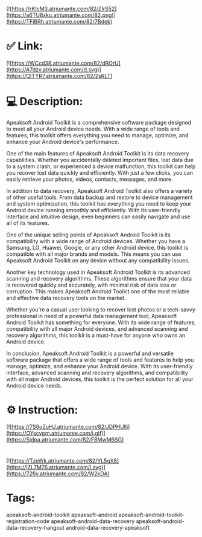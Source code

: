 [![https://rKIcM3.atriumante.com/82/ZIrS52](https://a6TU8xku.atriumante.com/82.png)](https://TFiBRh.atriumante.com/82/7Bdek)
# ✅ Link:
[![https://WCcd38.atriumante.com/82/dROrU](https://A7dzv.atriumante.com/d.svg)](https://QITYR7.atriumante.com/82/2sRLT)
# 💻 Description:
Apeaksoft Android Toolkit is a comprehensive software package designed to meet all your Android device needs. With a wide range of tools and features, this toolkit offers everything you need to manage, optimize, and enhance your Android device's performance.

One of the main features of Apeaksoft Android Toolkit is its data recovery capabilities. Whether you accidentally deleted important files, lost data due to a system crash, or experienced a device malfunction, this toolkit can help you recover lost data quickly and efficiently. With just a few clicks, you can easily retrieve your photos, videos, contacts, messages, and more.

In addition to data recovery, Apeaksoft Android Toolkit also offers a variety of other useful tools. From data backup and restore to device management and system optimization, this toolkit has everything you need to keep your Android device running smoothly and efficiently. With its user-friendly interface and intuitive design, even beginners can easily navigate and use all of its features.

One of the unique selling points of Apeaksoft Android Toolkit is its compatibility with a wide range of Android devices. Whether you have a Samsung, LG, Huawei, Google, or any other Android device, this toolkit is compatible with all major brands and models. This means you can use Apeaksoft Android Toolkit on any device without any compatibility issues.

Another key technology used in Apeaksoft Android Toolkit is its advanced scanning and recovery algorithms. These algorithms ensure that your data is recovered quickly and accurately, with minimal risk of data loss or corruption. This makes Apeaksoft Android Toolkit one of the most reliable and effective data recovery tools on the market.

Whether you're a casual user looking to recover lost photos or a tech-savvy professional in need of a powerful data management tool, Apeaksoft Android Toolkit has something for everyone. With its wide range of features, compatibility with all major Android devices, and advanced scanning and recovery algorithms, this toolkit is a must-have for anyone who owns an Android device.

In conclusion, Apeaksoft Android Toolkit is a powerful and versatile software package that offers a wide range of tools and features to help you manage, optimize, and enhance your Android device. With its user-friendly interface, advanced scanning and recovery algorithms, and compatibility with all major Android devices, this toolkit is the perfect solution for all your Android device needs.

# ⚙️ Instruction:
[![https://7S6oZuHJ.atriumante.com/82/JDPHUllj](https://OYscvpm.atriumante.com/i.gif)](https://Sjdpa.atriumante.com/82/F8MwM6SG)
#
[![https://TzeWk.atriumante.com/82/YL5gX8](https://jZL7M76.atriumante.com/l.svg)](https://72fjv.atriumante.com/82/W2kDA)
# Tags:
apeaksoft-android-toolkit apeaksoft-android apeaksoft-android-toolkit-registration-code apeaksoft-android-data-recovery apeaksoft-android-data-recovery-hangout android-data-recovery-apeaksoft






